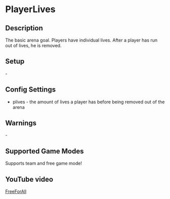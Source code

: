 # PlayerLives
## Description

The basic arena goal. Players have individual lives. After a player has run out of lives, he is removed.
## Setup

\-
## Config Settings

- plives \- the amount of lives a player has before being removed out of the arena 

## Warnings

\-

## Supported Game Modes

Supports team and free game mode!
## YouTube video

[FreeForAll](http://www.youtube.com/watch?v=xBIxHoKMu98)

